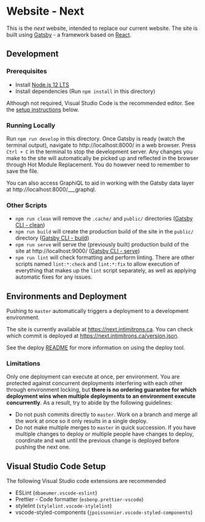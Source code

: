 # Website - Next

This is the _next_ website, intended to replace our current website. The site is built using [Gatsby](https://www.gatsbyjs.org/) - a framework based on [React](https://reactjs.org/).

## Development

### Prerequisites

- Install [Node.js 12 LTS](https://nodejs.org/en/download/)
- Install dependencies (Run `npm install` in this directory)

Although not required, Visual Studio Code is the recommended editor. See the [setup instructions](#visual-studio-code-setup) below.

### Running Locally

Run `npm run develop` in this directory. Once Gatsby is ready (watch the terminal output), navigate to http://localhost:8000/ in a web browser. Press `Ctrl + C` in the terminal to stop the development server. Any changes you make to the site will automatically be picked up and reflected in the browser through Hot Module Replacement. You do however need to remember to save the file.

You can also access GraphiQL to aid in working with the Gatsby data layer at http://localhost:8000/___graphql.

### Other Scripts

- `npm run clean` will remove the `.cache/` and `public/` directories ([Gatsby CLI - clean](https://www.gatsbyjs.org/docs/gatsby-cli/#clean))
- `npm run build` will create the production build of the site in the `public/` directory ([Gatsby CLI - build](https://www.gatsbyjs.org/docs/gatsby-cli/#build))
- `npm run serve` will serve the (previously built) production build of the site at http://localhost:9000/ ([Gatsby CLI - serve](https://www.gatsbyjs.org/docs/gatsby-cli/#serve))
- `npm run lint` will check formatting and perform linting. There are other scripts named `lint:*:check` and `lint:*:fix` to allow execution of everything that makes up the `lint` script separately, as well as applying automatic fixes for any issues.

## Environments and Deployment

Pushing to `master` automatically triggers a deployment to a development environment.

The site is currently available at https://next.intimitrons.ca. You can check which commit is deployed at https://next.intimitrons.ca/version.json.

See the deploy [README](./deploy-tool/README.md) for more information on using the deploy tool.

### Limitations

Only one deployment can execute at once, per environment. You are protected against concurrent deployments interfering with each other through environment locking, but **there is no ordering guarantee for which deployment wins when multiple deployments to an environment execute concurrently**. As a result, try to abide by the following guidelines:

- Do not push commits directly to `master`. Work on a branch and merge all the work at once so it only results in a single deploy.
- Do not make multiple merges to `master` in quick succession. If you have multiple changes to deploy or multiple people have changes to deploy, coordinate and wait until the previous change is deployed before pushing the next one.

## Visual Studio Code Setup

The following Visual Studio code extensions are recommended

- ESLint (`dbaeumer.vscode-eslint`)
- Prettier - Code formatter (`esbenp.prettier-vscode`)
- stylelint (`stylelint.vscode-stylelint`)
- vscode-styled-components (`jpoissonnier.vscode-styled-components`)
